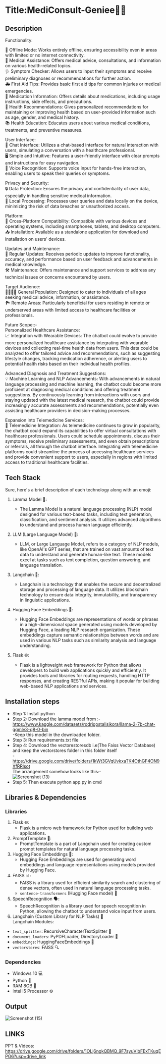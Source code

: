 # Title:MediConsult-Geniee🧞‍♂️
## Description

Functionality:

📴 Offline Mode: Works entirely offline, ensuring accessibility even in areas with limited or no internet connectivity.<br />
💊 Medical Assistance: Offers medical advice, consultations, and information on various health-related topics.<br />
🩺 Symptom Checker: Allows users to input their symptoms and receive preliminary diagnoses or recommendations for further action.<br />
🚑 First Aid Tips: Provides basic first aid tips for common injuries or medical emergencies.<br />
💊 Medication Information: Offers details about medications, including usage instructions, side effects, and precautions.<br />
🏥 Health Recommendations: Gives personalized recommendations for maintaining or improving health based on user-provided information such as age, gender, and medical history.<br />
📚 Health Education: Educates users about various medical conditions, treatments, and preventive measures.<br />

User Interface:<br />
💬 Chat Interface: Utilizes a chat-based interface for natural interaction with users, simulating a conversation with a healthcare professional.<br />
🖥️ Simple and Intuitive: Features a user-friendly interface with clear prompts and instructions for easy navigation.<br />
🎤 Voice Recognition: Supports voice input for hands-free interaction, enabling users to speak their queries or symptoms.<br />

Privacy and Security:<br />
🔒 Data Protection: Ensures the privacy and confidentiality of user data, especially in handling sensitive medical information.<br />
🔐 Local Processing: Processes user queries and data locally on the device, minimizing the risk of data breaches or unauthorized access.<br />

Platform:<br />
📱 Cross-Platform Compatibility: Compatible with various devices and operating systems, including smartphones, tablets, and desktop computers.<br />
📥 Installation: Available as a standalone application for download and installation on users' devices.<br />

Updates and Maintenance:<br />
🔄 Regular Updates: Receives periodic updates to improve functionality, accuracy, and performance based on user feedback and advancements in medical knowledge.<br />
🛠️ Maintenance: Offers maintenance and support services to address any technical issues or concerns encountered by users.<br />

Target Audience:<br />
👨‍👩‍👧‍👦 General Population: Designed to cater to individuals of all ages seeking medical advice, information, or assistance.<br />
🏞️ Remote Areas: Particularly beneficial for users residing in remote or underserved areas with limited access to healthcare facilities or professionals.<br />

Future Scope::-<br />
Personalized Healthcare Assistance:<br />
📈 Integration with Wearable Devices: The chatbot could evolve to provide more personalized healthcare assistance by integrating with wearable devices and collecting real-time health data from users. This data could be analyzed to offer tailored advice and recommendations, such as suggesting lifestyle changes, tracking medication adherence, or alerting users to potential health risks based on their individual health profiles.<br />

Advanced Diagnosis and Treatment Suggestions:<br />
💡 Machine Learning and NLP Advancements: With advancements in natural language processing and machine learning, the chatbot could become more proficient at diagnosing medical conditions and offering treatment suggestions. By continuously learning from interactions with users and staying updated with the latest medical research, the chatbot could provide increasingly accurate assessments and recommendations, potentially even assisting healthcare providers in decision-making processes.<br />

Expansion into Telemedicine Services:<br />
📱 Telemedicine Integration: As telemedicine continues to grow in popularity, the chatbot could expand its capabilities to offer virtual consultations with healthcare professionals. Users could schedule appointments, discuss their symptoms, receive preliminary assessments, and even obtain prescriptions or referrals, all through the chatbot interface. Integrating with telemedicine platforms could streamline the process of accessing healthcare services and provide convenient support to users, especially in regions with limited access to traditional healthcare facilities.<br />

## Tech Stack 
Sure, here's a brief description of each technology along with an emoji:

1. Lamma Model 🧠:<br />
   - The Lamma Model is a natural language processing (NLP) model designed for various text-based tasks, including text generation, classification, and sentiment analysis. It utilizes advanced algorithms to understand and process human language efficiently.<br />

2. LLM (Large Language Model) 🤖:<br />
   - LLM, or Large Language Model, refers to a category of NLP models, like OpenAI's GPT series, that are trained on vast amounts of text data to understand and generate human-like text. These models excel at tasks such as text completion, question answering, and language translation.<br />

3. Langchain 🔗:<br />
   - Langchain is a technology that enables the secure and decentralized storage and processing of language data. It utilizes blockchain technology to ensure data integrity, immutability, and transparency in linguistic applications.<br />

4. Hugging Face Embeddings 🤗:<br />
   - Hugging Face Embeddings are representations of words or phrases in a high-dimensional space generated using models developed by Hugging Face, a leading NLP research organization. These embeddings capture semantic relationships between words and are used in various NLP tasks such as similarity analysis and language understanding.<br />

5. Flask 🌐:<br />
   - Flask is a lightweight web framework for Python that allows developers to build web applications quickly and efficiently. It provides tools and libraries for routing requests, handling HTTP responses, and creating RESTful APIs, making it popular for building web-based NLP applications and services.<br />

## Installation steps
- Step 1: Install python<br /> 
- Step 2: Download the lamma model from :- https://www.kaggle.com/datasets/rodrigostallsikora/llama-2-7b-chat-ggmlv3-q8-0-bin<br />
          -Keep this model in the downloaded folder.<br />
- Step 3: Run requirements.txt file<br />
- Step 4: Download the vectorestoresdb i.e(The Faiss Vector Database) and keep the vectorstores folder in this folder itself<br />
          -https://drive.google.com/drive/folders/1kWt3GVqUvkxaTK4OthGF4ON9XfRRlsot<br />
The arrangement somehow looks like this:-<br />
![Screenshot (13)](https://github.com/Programmerlogic/MediConsult-Geniee/assets/90715479/5a60d595-6a88-4b21-ae42-99a204f21822)</br>
- Step 5: Then execute python app.py in cmd<br />

## Libraries & Dependencies
### Libraries
1. Flask 🌐:<br />
   - Flask is a micro web framework for Python used for building web applications.<br />
2. PromptTemplate 📝:<br />
   - PromptTemplate is a part of Langchain used for creating custom prompt templates for natural language processing tasks.<br />
3. Hugging Face Embeddings 🤗:<br />
   - Hugging Face Embeddings are used for generating word embeddings and language representations using models provided by Hugging Face.<br />
4. FAISS 📊:<br />
   - FAISS is a library used for efficient similarity search and clustering of dense vectors, often used in natural language processing tasks.<br />
   - `sentence-transformers` (Hugging Face model) 🤖<br />
5. SpeechRecognition 🗣️:<br />
   - SpeechRecognition is a library used for speech recognition in Python, allowing the chatbot to understand voice input from users.<br />
6. Langchain (Custom Library for NLP Tasks) 💬<br />
Langchain Modules:
- `text_splitter`: RecursiveCharacterTextSplitter 📝<br />
- `document_loaders`: PyPDFLoader, DirectoryLoader 📄<br />
- `embeddings`: HuggingFaceEmbeddings 🤗<br />
- `vectorstores`: FAISS 🔍<br />

### Dependencies
- Windows 10 💻<br />
- Python 🐍<br />
- RAM 8GB 🐏<br />
- Intel i5 Processor ⚙️<br />

## Output
![Screenshot (15)](https://github.com/Programmerlogic/MediConsult-Geniee/assets/90715479/7da4e31f-9369-4c41-87a6-7ca2e3f976f4)

## LINKS
PPT & Videos: https://drive.google.com/drive/folders/1OLj6ngkQBMQ_9F7syuVlbFExTKuqEPG6?usp=drive_link
